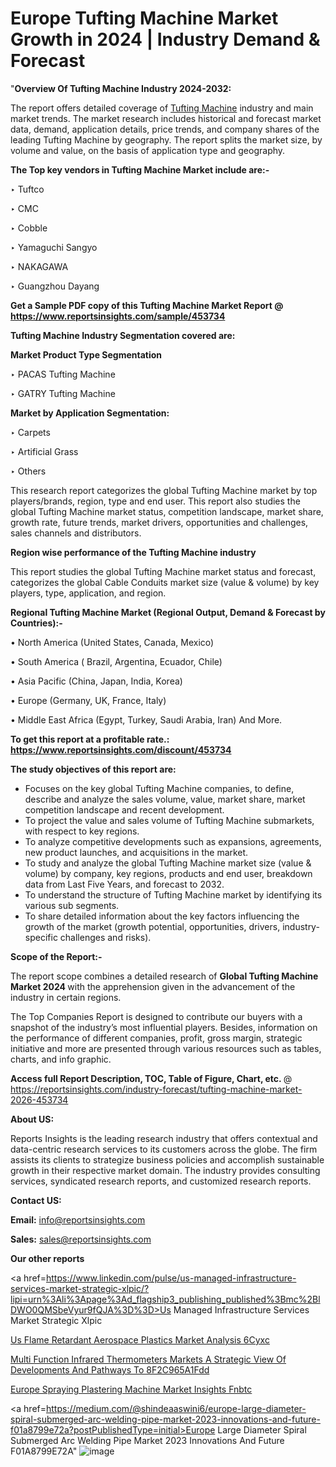 # Europe Tufting Machine Market Growth in 2024 | Industry Demand & Forecast

"<strong>Overview Of Tufting Machine Industry 2024-2032:</strong>

The report offers detailed coverage of <a href=https://www.reportsinsights.com/sample/453734>Tufting Machine</a> industry and main market trends. The market research includes historical and forecast market data, demand, application details, price trends, and company shares of the leading Tufting Machine by geography. The report splits the market size, by volume and value, on the basis of application type and geography.

<strong>The Top key vendors in Tufting Machine Market include are:- </strong>

‣ Tuftco

‣ CMC

‣ Cobble

‣ Yamaguchi Sangyo

‣ NAKAGAWA

‣ Guangzhou Dayang

<strong>Get a Sample PDF copy of this Tufting Machine Market Report </strong><strong>@ <a href=https://www.reportsinsights.com/sample/453734 style=color:#0000ff;>https://www.reportsinsights.com/sample/453734</a> </strong>

<strong>Tufting Machine Industry Segmentation covered are:</strong>

<strong>Market Product Type Segmentation</strong>

‣ PACAS Tufting Machine

‣ GATRY Tufting Machine

<strong>Market by Application Segmentation:</strong>

‣ Carpets

‣ Artificial Grass

‣ Others

This research report categorizes the global Tufting Machine market by top players/brands, region, type and end user. This report also studies the global Tufting Machine market status, competition landscape, market share, growth rate, future trends, market drivers, opportunities and challenges, sales channels and distributors.

<strong>Region wise performance of the Tufting Machine industry</strong><strong> </strong>

This report studies the global Tufting Machine market status and forecast, categorizes the global Cable Conduits market size (value &amp; volume) by key players, type, application, and region. 

<strong>Regional Tufting Machine Market (Regional Output, Demand &amp; Forecast by Countries):-</strong>

• North America (United States, Canada, Mexico)

• South America ( Brazil, Argentina, Ecuador, Chile)

• Asia Pacific (China, Japan, India, Korea)

• Europe (Germany, UK, France, Italy)

• Middle East Africa (Egypt, Turkey, Saudi Arabia, Iran) And More.

<strong>To get this report at a profitable rate.: <a href=https://www.reportsinsights.com/discount/453734 style=color:#0000ff;>https://www.reportsinsights.com/discount/453734</a></strong>

<strong>The study objectives of this report are:</strong>
<ul>
  <li>Focuses on the key global Tufting Machine companies, to define, describe and analyze the sales volume, value, market share, market competition landscape and recent development.</li>
  <li>To project the value and sales volume of Tufting Machine submarkets, with respect to key regions.</li>
  <li>To analyze competitive developments such as expansions, agreements, new product launches, and acquisitions in the market.</li>
  <li>To study and analyze the global Tufting Machine market size (value &amp; volume) by company, key regions, products and end user, breakdown data from Last Five Years, and forecast to 2032.</li>
  <li>To understand the structure of Tufting Machine market by identifying its various sub segments.</li>
  <li>To share detailed information about the key factors influencing the growth of the market (growth potential, opportunities, drivers, industry-specific challenges and risks).</li>
</ul>
<strong>Scope of the Report:-</strong><strong> </strong>

The report scope combines a detailed research of <strong>Global Tufting Machine Market 2024 </strong>with the apprehension given in the advancement of the industry in certain regions.

The Top Companies Report is designed to contribute our buyers with a snapshot of the industry’s most influential players. Besides, information on the performance of different companies, profit, gross margin, strategic initiative and more are presented through various resources such as tables, charts, and info graphic.

<strong>Access full Report Description, TOC, Table of Figure, Chart, etc. </strong>@   <a href=https://reportsinsights.com/industry-forecast/tufting-machine-market-2026-453734 style=color:#0000ff;>https://reportsinsights.com/industry-forecast/tufting-machine-market-2026-453734</a>

<strong>About US:</strong>

Reports Insights is the leading research industry that offers contextual and data-centric research services to its customers across the globe. The firm assists its clients to strategize business policies and accomplish sustainable growth in their respective market domain. The industry provides consulting services, syndicated research reports, and customized research reports.

<strong>Contact US:</strong>

<p class=""""><b>Email:</b> <a href=mailto:info@reportsinsights.com>info@reportsinsights.com</a></p>
<p class=""""><b>Sales:</b> <a href=mailto:sales@reportsinsights.com>sales@reportsinsights.com</a></p>

<strong>Our other reports</strong>

<a href=https://www.linkedin.com/pulse/us-managed-infrastructure-services-market-strategic-xlpic/?lipi=urn%3Ali%3Apage%3Ad_flagship3_publishing_published%3Bmc%2BlDWO0QMSbeVyur9fQJA%3D%3D>Us Managed Infrastructure Services Market Strategic Xlpic</a>

<a href=https://www.linkedin.com/pulse/us-flame-retardant-aerospace-plastics-market-analysis-6cyxc/>Us Flame Retardant Aerospace Plastics Market Analysis 6Cyxc</a>

<a href=https://medium.com/@jagrutiayachit3/multi-function-infrared-thermometers-markets-a-strategic-view-of-developments-and-pathways-to-8f2c965a1fdd>Multi Function Infrared Thermometers Markets A Strategic View Of Developments And Pathways To 8F2C965A1Fdd</a>

<a href=https://www.linkedin.com/pulse/europe-spraying-plastering-machine-market-insights-fnbtc/>Europe Spraying Plastering Machine Market Insights Fnbtc</a>

<a href=https://medium.com/@shindeaaswini6/europe-large-diameter-spiral-submerged-arc-welding-pipe-market-2023-innovations-and-future-f01a8799e72a?postPublishedType=initial>Europe Large Diameter Spiral Submerged Arc Welding Pipe Market 2023 Innovations And Future F01A8799E72A</a>"
![image](https://github.com/Jaayaachit/RIResearch/assets/158452289/6cc7d2bd-0dcb-4f1e-8185-0ea2bf6d9060)
